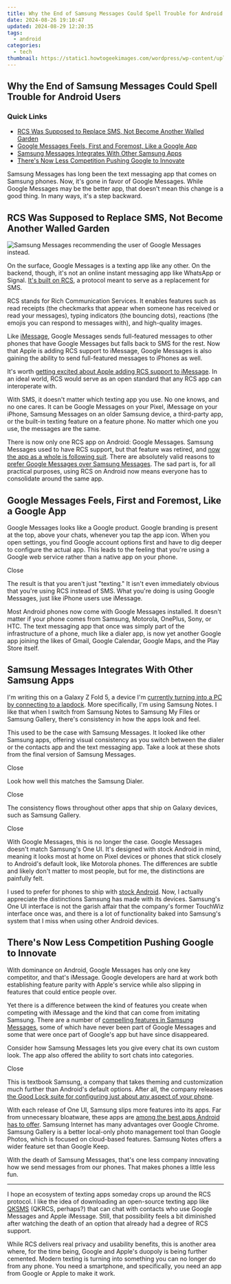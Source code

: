 ```yaml
---
title: Why the End of Samsung Messages Could Spell Trouble for Android Users
date: 2024-08-26 19:10:47
updated: 2024-08-29 12:20:35
tags:
  - android
categories:
  - tech
thumbnail: https://static1.howtogeekimages.com/wordpress/wp-content/uploads/2024/08/samsung-messages-tombstone.jpg
---
```


## Why the End of Samsung Messages Could Spell Trouble for Android Users

### Quick Links

* [RCS Was Supposed to Replace SMS, Not Become Another Walled Garden](https://howto.techidaily.com/7-solutions-to-fix-error-code-963-on-google-play-of-honor-x8b-drfone-by-drfone-fix-android-problems-fix-android-problems/)
* [Google Messages Feels, First and Foremost, Like a Google App](https://remote-screen-capture.techidaily.com/open-cities-new-stories-exploring-beyond-gta-for-2024/)
* [Samsung Messages Integrates With Other Samsung Apps](https://screen-recording.techidaily.com/updated-ultimate-racing-game-anthology-the-top-five-for-2024/)
* [There's Now Less Competition Pushing Google to Innovate](https://win-able.techidaily.com/instantly-resolve-gamepad-issues-say-goodbye-to-constant-disconnects/)

 Samsung Messages has long been the text messaging app that comes on Samsung phones. Now, it's gone in favor of Google Messages. While Google Messages may be the better app, that doesn't mean this change is a good thing. In many ways, it's a step backward.

##  RCS Was Supposed to Replace SMS, Not Become Another Walled Garden

![Samsung Messages recommending the user of Google Messages instead.](https://static1.howtogeekimages.com/wordpress/wp-content/uploads/2024/05/1000060161.jpg) 

 On the surface, Google Messages is a texting app like any other. On the backend, though, it's not an online instant messaging app like WhatsApp or Signal. [It's built on RCS](https://screen-activity-recording.techidaily.com/updated-2024-approved-ideal-chat-and-meetup-tools-for-large-groups/), a protocol meant to serve as a replacement for SMS.

 RCS stands for Rich Communication Services. It enables features such as read receipts (the checkmarks that appear when someone has received or read your messages), typing indicators (the bouncing dots), reactions (the emojis you can respond to messages with), and high-quality images.

 Like [iMessage](https://win-amazing.techidaily.com/find-updated-printing-drivers-for-ricoh-mpc3003-download-now/), Google Messages sends full-featured messages to other phones that have Google Messages but falls back to SMS for the rest. Now that Apple is adding RCS support to iMessage, Google Messages is also gaining the ability to send full-featured messages to iPhones as well.

 It's worth [getting excited about Apple adding RCS support to iMessage](https://android-unlock.techidaily.com/mastering-lock-screen-settings-how-to-enable-and-disable-on-lava-blaze-curve-5g-by-drfone-android/). In an ideal world, RCS would serve as an open standard that any RCS app can interoperate with.

 With SMS, it doesn't matter which texting app you use. No one knows, and no one cares. It can be Google Messages on your Pixel, iMessage on your iPhone, Samsung Messages on an older Samsung device, a third-party app, or the built-in texting feature on a feature phone. No matter which one you use, the messages are the same.

 There is now only one RCS app on Android: Google Messages. Samsung Messages used to have RCS support, but that feature was retired, and [now the app as a whole is following suit](https://youtube-tips.techidaily.com/ow-to-keep-unwanted-content-away-from-your-computer-and-phone/). There are absolutely valid reasons to [prefer Google Messages over Samsung Messages](https://remote-screen-capture.techidaily.com/new-voice-reinvention-with-technology-rankings-of-7-innovative-audio-tools-for-2024/). The sad part is, for all practical purposes, using RCS on Android now means everyone has to consolidate around the same app.

##  Google Messages Feels, First and Foremost, Like a Google App

 Google Messages looks like a Google product. Google branding is present at the top, above your chats, whenever you tap the app icon. When you open settings, you find Google account options first and have to dig deeper to configure the actual app. This leads to the feeling that you're using a Google web service rather than a native app on your phone.

Close 

 The result is that you aren't just "texting." It isn't even immediately obvious that you're using RCS instead of SMS. What you're doing is using Google Messages, just like iPhone users use iMessage.

 Most Android phones now come with Google Messages installed. It doesn't matter if your phone comes from Samsung, Motorola, OnePlus, Sony, or HTC. The text messaging app that once was simply part of the infrastructure of a phone, much like a dialer app, is now yet another Google app joining the likes of Gmail, Google Calendar, Google Maps, and the Play Store itself.

##  Samsung Messages Integrates With Other Samsung Apps

 I'm writing this on a Galaxy Z Fold 5, a device I'm [currently turning into a PC by connecting to a lapdock](https://apple-account.techidaily.com/in-2024-how-to-reset-apple-id-and-apple-password-from-apple-iphone-15-plus-by-drfone-ios/). More specifically, I'm using Samsung Notes. I like that when I switch from Samsung Notes to Samsung My Files or Samsung Gallery, there's consistency in how the apps look and feel.

 This used to be the case with Samsung Messages. It looked like other Samsung apps, offering visual consistency as you switch between the dialer or the contacts app and the text messaging app. Take a look at these shots from the final version of Samsung Messages.

Close 

 Look how well this matches the Samsung Dialer.

Close 

 The consistency flows throughout other apps that ship on Galaxy devices, such as Samsung Gallery.

Close 

 With Google Messages, this is no longer the case. Google Messages doesn't match Samsung's One UI. It's designed with stock Android in mind, meaning it looks most at home on Pixel devices or phones that stick closely to Android's default look, like Motorola phones. The differences are subtle and likely don't matter to most people, but for me, the distinctions are painfully felt.

 I used to prefer for phones to ship with [stock Android](https://driver-error.techidaily.com/remedy-for-ignored-logitech-unifying-hub-in-oses/). Now, I actually appreciate the distinctions Samsung has made with its devices. Samsung's One UI interface is not the garish affair that the company's former TouchWiz interface once was, and there is a lot of functionality baked into Samsung's system that I miss when using other Android devices.

##  There's Now Less Competition Pushing Google to Innovate

 With dominance on Android, Google Messages has only one key competitor, and that's iMessage. Google developers are hard at work both establishing feature parity with Apple's service while also slipping in features that could entice people over.

 Yet there is a difference between the kind of features you create when competing with iMessage and the kind that can come from imitating Samsung. There are a number of [compelling features in Samsung Messages](https://hardware-help.techidaily.com/1722957268572-hassle-free-downloads-of-hp-officejet-5740-printer-drivers-get-started-today/), some of which have never been part of Google Messages and some that were once part of Google's app but have since disappeared.

 Consider how Samsung Messages lets you give every chat its own custom look. The app also offered the ability to sort chats into categories.

Close 

 This is textbook Samsung, a company that takes theming and customization much further than Android's default options. After all, the company releases [the Good Lock suite for configuring just about any aspect of your phone](https://extra-skills.techidaily.com/in-2024-metaverse-mastery-rapidly-assemble-your-digital-self/).

 With each release of One UI, Samsung slips more features into its apps. Far from unnecessary bloatware, these apps are [among the best apps Android has to offer](https://extra-hints.techidaily.com/new-an-examination-of-photoshops-anti-shake-capabilities/). Samsung Internet has many advantages over Google Chrome. Samsung Gallery is a better local-only photo management tool than Google Photos, which is focused on cloud-based features. Samsung Notes offers a wider feature set than Google Keep.

 With the death of Samsung Messages, that's one less company innovating how we send messages from our phones. That makes phones a little less fun.

---

 I hope an ecosystem of texting apps someday crops up around the RCS protocol. I like the idea of downloading an open-source texting app like [QKSMS](https://www.anrdoezrs.net/links/3607085/type/dlg/sid/UUhtgUeUpU2004692/https://play.google.com/store/apps/details?id=com.moez.QKSMS&hl=) (QKRCS, perhaps?) that can chat with contacts who use Google Messages and Apple iMessage. Still, that possibility feels a bit diminished after watching the death of an option that already had a degree of RCS support.

 While RCS delivers real privacy and usability benefits, this is another area where, for the time being, Google and Apple's duopoly is being further cemented. Modern texting is turning into something you can no longer do from any phone. You need a smartphone, and specifically, you need an app from Google or Apple to make it work.

<ins class="adsbygoogle"
     style="display:block"
     data-ad-format="autorelaxed"
     data-ad-client="ca-pub-7571918770474297"
     data-ad-slot="1223367746"></ins>



<ins class="adsbygoogle"
     style="display:block"
     data-ad-client="ca-pub-7571918770474297"
     data-ad-slot="8358498916"
     data-ad-format="auto"
     data-full-width-responsive="true"></ins>
